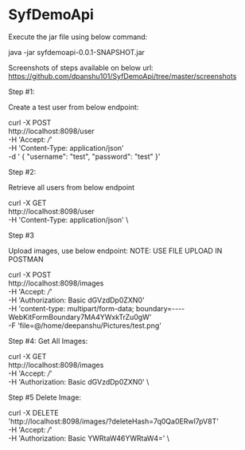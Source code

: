 # SyfDemoApi

Execute the jar file using below command:

java -jar syfdemoapi-0.0.1-SNAPSHOT.jar


Screenshots of steps available on below url:
https://github.com/dpanshu101/SyfDemoApi/tree/master/screenshots


Step #1:

Create a test user from below endpoint:

curl -X POST \
  http://localhost:8098/user \
  -H 'Accept: */*' \
  -H 'Content-Type: application/json' \
  -d '   {
        "username": "test",
        "password": "test"
    }'
    
Step #2:

Retrieve all users from below endpoint

curl -X GET \
  http://localhost:8098/user \
  -H 'Content-Type: application/json' \


Step #3 

Upload images, use below endpoint:
NOTE: USE FILE UPLOAD IN POSTMAN

curl -X POST \
  http://localhost:8098/images \
  -H 'Accept: */*' \
  -H 'Authorization: Basic dGVzdDp0ZXN0' \
  -H 'content-type: multipart/form-data; boundary=----WebKitFormBoundary7MA4YWxkTrZu0gW' \
  -F 'file=@/home/deepanshu/Pictures/test.png'
  
Step #4:
Get All Images:

curl -X GET \
  http://localhost:8098/images \
  -H 'Accept: */*' \
  -H 'Authorization: Basic dGVzdDp0ZXN0' \
  
Step #5 
Delete Image:

curl -X DELETE \
  'http://localhost:8098/images/?deleteHash=7q0Qa0ERwl7pV8T' \
  -H 'Accept: */*' \
  -H 'Authorization: Basic YWRtaW46YWRtaW4=' \
